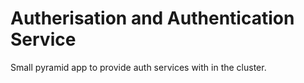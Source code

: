 # Autherisation and Authentication Service
Small pyramid app to provide auth services with in the cluster.
